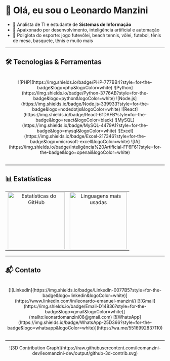 # 👋 Olá, eu sou o Leonardo Manzini

* 📌 Analista de TI e estudante de **Sistemas de Informação**
* 🚀 Apaixonado por desenvolvimento, inteligência artificial e automação
* 🏐 Poliglota do esporte: jogo futevôlei, beach tennis, vôlei, futebol, tênis de mesa, basquete, tênis e muito mais

---

## 🛠️ Tecnologias & Ferramentas
<br>
<div align="center">
![PHP](https://img.shields.io/badge/PHP-777BB4?style=for-the-badge&logo=php&logoColor=white)
![Python](https://img.shields.io/badge/Python-3776AB?style=for-the-badge&logo=python&logoColor=white)
![Node.js](https://img.shields.io/badge/Node.js-339933?style=for-the-badge&logo=nodedotjs&logoColor=white)
![React](https://img.shields.io/badge/React-61DAFB?style=for-the-badge&logo=react&logoColor=black)
![MySQL](https://img.shields.io/badge/MySQL-4479A1?style=for-the-badge&logo=mysql&logoColor=white)
![Excel](https://img.shields.io/badge/Excel-217346?style=for-the-badge&logo=microsoft-excel&logoColor=white)
![IA](https://img.shields.io/badge/Inteligência%20Artificial-FF6F61?style=for-the-badge&logo=openai&logoColor=white)
</div>
<br>

---

## 📊 Estatísticas
<div align="center">
  <table>
    <tr>
      <td align="center">
        <img height="180em" src="https://github-readme-stats.vercel.app/api?username=leomanzini-dev&show_icons=true&theme=radical" alt="Estatísticas do GitHub"/>
      </td>
      <td align="center">
        <img height="180em" src="https://github-readme-stats.vercel.app/api/top-langs/?username=leomanzini-dev&layout=compact&theme=radical" alt="Linguagens mais usadas"/>
      </td>
    </tr>
  </table>
</div>

---

## 📬 Contato
<br>
<div align="center">
[![LinkedIn](https://img.shields.io/badge/LinkedIn-0077B5?style=for-the-badge&logo=linkedin&logoColor=white)](https://www.linkedin.com/in/leonardo-emanuel-manzini/)
[![Gmail](https://img.shields.io/badge/Email-D14836?style=for-the-badge&logo=gmail&logoColor=white)](mailto:leonardomanzini08@gmail.com)
[![WhatsApp](https://img.shields.io/badge/WhatsApp-25D366?style=for-the-badge&logo=whatsapp&logoColor=white)](https://wa.me/5516992837110)
</div>
<br>

---

<div align="center">
![3D Contribution Graph](https://raw.githubusercontent.com/leomanzini-dev/leomanzini-dev/output/github-3d-contrib.svg)
</div>